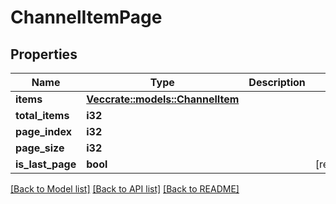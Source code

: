 # ChannelItemPage

## Properties

Name | Type | Description | Notes
------------ | ------------- | ------------- | -------------
**items** | [**Vec<crate::models::ChannelItem>**](ChannelItem.md) |  | 
**total_items** | **i32** |  | 
**page_index** | **i32** |  | 
**page_size** | **i32** |  | 
**is_last_page** | **bool** |  | [readonly]

[[Back to Model list]](../README.md#documentation-for-models) [[Back to API list]](../README.md#documentation-for-api-endpoints) [[Back to README]](../README.md)


